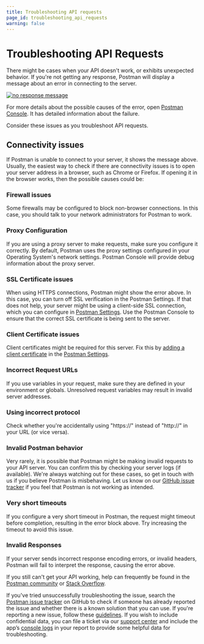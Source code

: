 ```yaml
---
title: Troubleshooting API requests
page_id: troubleshooting_api_requests
warning: false
---
```


# Troubleshooting API Requests

There might be cases when your API doesn't work, or exhibits unexpected behavior. If you're not getting any response, Postman will display a message about an error in connecting to the server.

[![no response message](https://s3.amazonaws.com/postman-static-getpostman-com/postman-docs/WS-troubleshooting-APIs.png)](https://s3.amazonaws.com/postman-static-getpostman-com/postman-docs/WS-troubleshooting-APIs.png)

For more details about the possible causes of the error, open [Postman Console](https://github.com/kaustavdm/postman-docs-test/tree/b9c2cefa916197b408de633b2ecb1d256acf0a06/docs/postman/sending_api_requests/debugging_and_logs/README.md). It has detailed information about the failure.

Consider these issues as you troubleshoot API requests.

## Connectivity issues

If Postman is unable to connect to your server, it shows the message above. Usually, the easiest way to check if there are connectivity issues is to open your server address in a browser, such as Chrome or Firefox. If opening it in the browser works, then the possible causes could be:

### Firewall issues

Some firewalls may be configured to block non-browser connections. In this case, you should talk to your network administrators for Postman to work.

### Proxy Configuration

If you are using a proxy server to make requests, make sure you configure it correctly. By default, Postman uses the proxy settings configured in your Operating System's network settings. Postman Console will provide debug information about the proxy server.

### SSL Certificate issues

When using HTTPS connections, Postman might show the error above. In this case, you can turn off SSL verification in the Postman Settings. If that does not help, your server might be using a client-side SSL connection, which you can configure in [Postman Settings](https://github.com/kaustavdm/postman-docs-test/tree/b9c2cefa916197b408de633b2ecb1d256acf0a06/docs/postman/launching_postman/settings/README.md). Use the Postman Console to ensure that the correct SSL certificate is being sent to the server.

### Client Certificate issues

Client certificates might be required for this server. Fix this by [adding a client certificate](https://github.com/kaustavdm/postman-docs-test/tree/b9c2cefa916197b408de633b2ecb1d256acf0a06/docs/postman/sending_api_requests/certificates/README.md) in the [Postman Settings](https://github.com/kaustavdm/postman-docs-test/tree/b9c2cefa916197b408de633b2ecb1d256acf0a06/docs/postman/launching_postman/settings/README.md).

### Incorrect Request URLs

If you use variables in your request, make sure they are defined in your environment or globals. Unresolved request variables may result in invalid server addresses.

### Using incorrect protocol

Check whether you're accidentally using "https://" instead of "http://" in your URL \(or vice versa\).

### Invalid Postman behavior

Very rarely, it is possible that Postman might be making invalid requests to your API server. You can confirm this by checking your server logs \(if available\). We're always watching out for these cases, so get in touch with us if you believe Postman is misbehaving. Let us know on our [GitHub issue tracker](https://github.com/postmanlabs/postman-app-support/issues) if you feel that Postman is not working as intended.

### Very short timeouts

If you configure a very short timeout in Postman, the request might timeout before completion, resulting in the error block above. Try increasing the timeout to avoid this issue.

### Invalid Responses

If your server sends incorrect response encoding errors, or invalid headers, Postman will fail to interpret the response, causing the error above.

If you still can't get your API working, help can frequently be found in the [Postman community](https://postmancommunity.slack.com) or [Stack Overflow](https://stackoverflow.com/questions/tagged/postman).

If you've tried unsuccessfully troubleshooting the issue, search the [Postman issue tracker](https://github.com/postmanlabs/postman-app-support/issues) on GitHub to check if someone has already reported the issue and whether there is a known solution that you can use. If you're reporting a new issue, follow these [guidelines](https://github.com/postmanlabs/postman-app-support#user-content-guidelines-for-reporting-issues). If you wish to include confidential data, you can file a ticket via our [support center](https://github.com/kaustavdm/postman-docs-test/tree/b9c2cefa916197b408de633b2ecb1d256acf0a06/postman/sending_api_requests/%7B%7Bhttps:/support.getpostman.com/hc%7D%7D/README.md) and include the app’s [console logs](https://github.com/kaustavdm/postman-docs-test/tree/b9c2cefa916197b408de633b2ecb1d256acf0a06/docs/postman/sending_api_requests/debugging_and_logs/README.md) in your report to provide some helpful data for troubleshooting.

